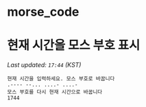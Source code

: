 # morse_code
# 현재 시간을 모스 부호 표시
<!-- MORSE_TIME_START -->
_Last updated: `17:44` (KST)_

```
현재 시간을 입력하세요. 모스 부호로 바꿉니다
.---- --... ....- ....-
모스 부호를 다시 현재 시간으로 바꿉니다
1744
```
<!-- MORSE_TIME_END -->
